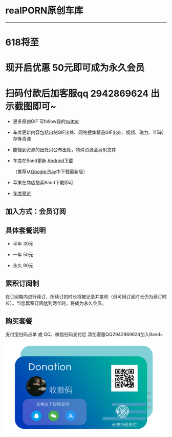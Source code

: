 realPORN原创车库
===

-----
618将至 
===
现开启优惠 50元即可成为永久会员 
===
扫码付款后加客服qq 2942869624 出示截图即可~
===


* 更多原创GIF 可follow我的[twitter](https://twitter.com/realnazigif)

* 车库更新内容包括自制GIF出处、网络搜集精品GIF出处、视频、磁力、115转存等资源  

* 能搜到资源的出处只公布出处，特殊资源会另附文件  

* 车库在Band更新
[Android下载](https://www.lanzous.com/i2iebza)

  （推荐从[Google Play](https://play.google.com/store/apps/details?id=com.nhn.android.band)中下载最新版）

* 苹果在商店搜索Band下载即可


* [车库预览](https://github.com/yhfnazi/yhfnazi-gif/blob/master/%E8%BD%A6%E5%BA%93%E9%A2%84%E8%A7%88.png)

加入方式：会员订阅
--


具体套餐说明
--

* 半年 30元

* 一年 50元

* 永久 90元

累积订阅制
--

在订阅期内进行续订，所续订的时长将被记录并累积（但可用订阅时长仍为续订时长）。当您累积订阅达到两年时，将成为永久会员。

购买套餐
--

支付宝扫码点单 或 QQ、微信扫码支付后 
添加客服QQ2942869624加入Band~

![支付宝·微信·QQ支付](三合一支付.png)
